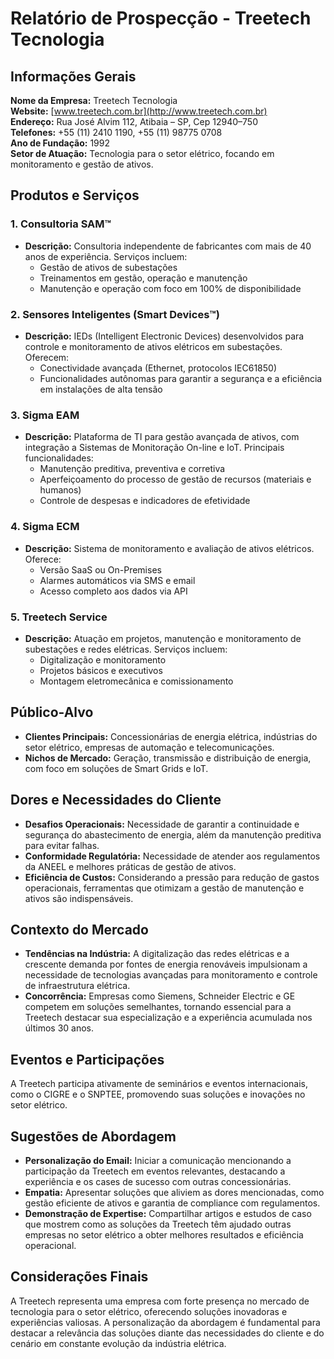 # Relatório de Prospecção - Treetech Tecnologia

## Informações Gerais
**Nome da Empresa:** Treetech Tecnologia  
**Website:** [www.treetech.com.br](http://www.treetech.com.br)  
**Endereço:** Rua José Alvim 112, Atibaia – SP, Cep 12940–750  
**Telefones:** +55 (11) 2410 1190, +55 (11) 98775 0708  
**Ano de Fundação:** 1992  
**Setor de Atuação:** Tecnologia para o setor elétrico, focando em monitoramento e gestão de ativos.   

## Produtos e Serviços
### 1. Consultoria SAM™
- **Descrição:** Consultoria independente de fabricantes com mais de 40 anos de experiência. Serviços incluem:
  - Gestão de ativos de subestações
  - Treinamentos em gestão, operação e manutenção
  - Manutenção e operação com foco em 100% de disponibilidade

### 2. Sensores Inteligentes (Smart Devices™)
- **Descrição:** IEDs (Intelligent Electronic Devices) desenvolvidos para controle e monitoramento de ativos elétricos em subestações. Oferecem:
  - Conectividade avançada (Ethernet, protocolos IEC61850)
  - Funcionalidades autônomas para garantir a segurança e a eficiência em instalações de alta tensão

### 3. Sigma EAM
- **Descrição:** Plataforma de TI para gestão avançada de ativos, com integração a Sistemas de Monitoração On-line e IoT. Principais funcionalidades:
  - Manutenção preditiva, preventiva e corretiva
  - Aperfeiçoamento do processo de gestão de recursos (materiais e humanos)
  - Controle de despesas e indicadores de efetividade

### 4. Sigma ECM
- **Descrição:** Sistema de monitoramento e avaliação de ativos elétricos. Oferece:
  - Versão SaaS ou On-Premises
  - Alarmes automáticos via SMS e email
  - Acesso completo aos dados via API

### 5. Treetech Service
- **Descrição:** Atuação em projetos, manutenção e monitoramento de subestações e redes elétricas. Serviços incluem:
  - Digitalização e monitoramento
  - Projetos básicos e executivos
  - Montagem eletromecânica e comissionamento

## Público-Alvo
- **Clientes Principais:** Concessionárias de energia elétrica, indústrias do setor elétrico, empresas de automação e telecomunicações.
- **Nichos de Mercado:** Geração, transmissão e distribuição de energia, com foco em soluções de Smart Grids e IoT.

## Dores e Necessidades do Cliente
- **Desafios Operacionais:** Necessidade de garantir a continuidade e segurança do abastecimento de energia, além da manutenção preditiva para evitar falhas.
- **Conformidade Regulatória:** Necessidade de atender aos regulamentos da ANEEL e melhores práticas de gestão de ativos.
- **Eficiência de Custos:** Considerando a pressão para redução de gastos operacionais, ferramentas que otimizam a gestão de manutenção e ativos são indispensáveis.

## Contexto do Mercado
- **Tendências na Indústria:** A digitalização das redes elétricas e a crescente demanda por fontes de energia renováveis impulsionam a necessidade de tecnologias avançadas para monitoramento e controle de infraestrutura elétrica.
- **Concorrência:** Empresas como Siemens, Schneider Electric e GE competem em soluções semelhantes, tornando essencial para a Treetech destacar sua especialização e a experiência acumulada nos últimos 30 anos.

## Eventos e Participações
A Treetech participa ativamente de seminários e eventos internacionais, como o CIGRE e o SNPTEE, promovendo suas soluções e inovações no setor elétrico.

## Sugestões de Abordagem
- **Personalização do Email:** Iniciar a comunicação mencionando a participação da Treetech em eventos relevantes, destacando a experiência e os cases de sucesso com outras concessionárias.
- **Empatia:** Apresentar soluções que aliviem as dores mencionadas, como gestão eficiente de ativos e garantia de compliance com regulamentos.
- **Demonstração de Expertise:** Compartilhar artigos e estudos de caso que mostrem como as soluções da Treetech têm ajudado outras empresas no setor elétrico a obter melhores resultados e eficiência operacional.

## Considerações Finais
A Treetech representa uma empresa com forte presença no mercado de tecnologia para o setor elétrico, oferecendo soluções inovadoras e experiências valiosas. A personalização da abordagem é fundamental para destacar a relevância das soluções diante das necessidades do cliente e do cenário em constante evolução da indústria elétrica.